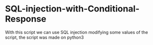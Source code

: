 # SQL-injection-with-Conditional-Response
With this script we can use SQL injection modifying some values of the script, the script was made on python3
